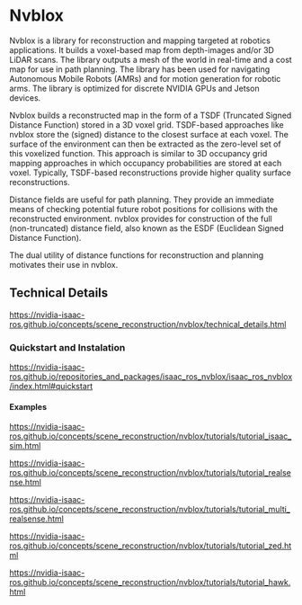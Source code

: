 # Nvblox

Nvblox is a library for reconstruction and mapping targeted at robotics applications. It builds a voxel-based map from depth-images and/or 3D LiDAR scans. The library outputs a mesh of the world in real-time and a cost map for use in path planning. The library has been used for navigating Autonomous Mobile Robots (AMRs) and for motion generation for robotic arms. The library is optimized for discrete NVIDIA GPUs and Jetson devices.

Nvblox builds a reconstructed map in the form of a TSDF (Truncated Signed Distance Function) stored in a 3D voxel grid. TSDF-based approaches like nvblox store the (signed) distance to the closest surface at each voxel. The surface of the environment can then be extracted as the zero-level set of this voxelized function. This approach is similar to 3D occupancy grid mapping approaches in which occupancy probabilities are stored at each voxel. Typically, TSDF-based reconstructions provide higher quality surface reconstructions.

Distance fields are useful for path planning. They provide an immediate means of checking potential future robot positions for collisions with the reconstructed environment. nvblox provides for construction of the full (non-truncated) distance field, also known as the ESDF (Euclidean Signed Distance Function).

The dual utility of distance functions for reconstruction and planning motivates their use in nvblox.

## Technical Details

https://nvidia-isaac-ros.github.io/concepts/scene_reconstruction/nvblox/technical_details.html

### Quickstart and Instalation

https://nvidia-isaac-ros.github.io/repositories_and_packages/isaac_ros_nvblox/isaac_ros_nvblox/index.html#quickstart

#### Examples

https://nvidia-isaac-ros.github.io/concepts/scene_reconstruction/nvblox/tutorials/tutorial_isaac_sim.html

https://nvidia-isaac-ros.github.io/concepts/scene_reconstruction/nvblox/tutorials/tutorial_realsense.html

https://nvidia-isaac-ros.github.io/concepts/scene_reconstruction/nvblox/tutorials/tutorial_multi_realsense.html

https://nvidia-isaac-ros.github.io/concepts/scene_reconstruction/nvblox/tutorials/tutorial_zed.html

https://nvidia-isaac-ros.github.io/concepts/scene_reconstruction/nvblox/tutorials/tutorial_hawk.html